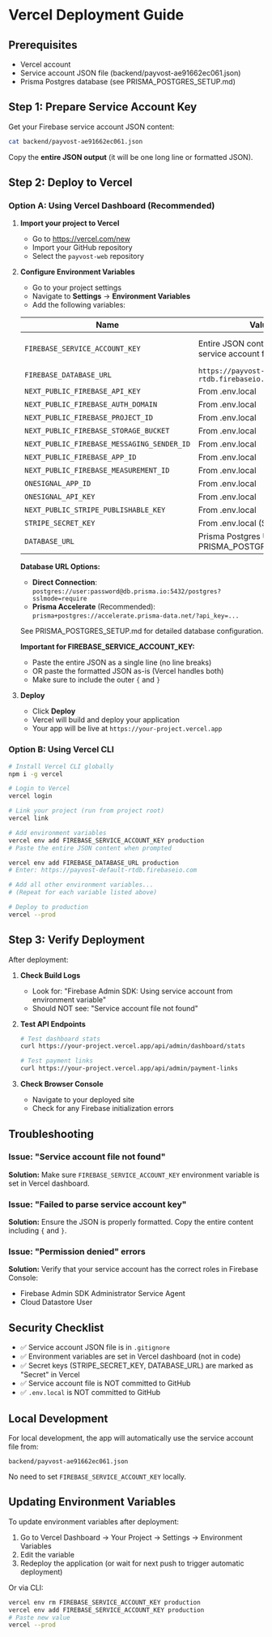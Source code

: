# Vercel Deployment Guide

## Prerequisites
- Vercel account
- Service account JSON file (backend/payvost-ae91662ec061.json)
- Prisma Postgres database (see PRISMA_POSTGRES_SETUP.md)

## Step 1: Prepare Service Account Key

Get your Firebase service account JSON content:

```bash
cat backend/payvost-ae91662ec061.json
```

Copy the **entire JSON output** (it will be one long line or formatted JSON).

## Step 2: Deploy to Vercel

### Option A: Using Vercel Dashboard (Recommended)

1. **Import your project to Vercel**
   - Go to https://vercel.com/new
   - Import your GitHub repository
   - Select the `payvost-web` repository

2. **Configure Environment Variables**
   - Go to your project settings
   - Navigate to **Settings** → **Environment Variables**
   - Add the following variables:

   | Name | Value | Environment |
   |------|-------|-------------|
   | `FIREBASE_SERVICE_ACCOUNT_KEY` | Entire JSON content from service account file | Production, Preview, Development |
   | `FIREBASE_DATABASE_URL` | `https://payvost-default-rtdb.firebaseio.com` | All |
   | `NEXT_PUBLIC_FIREBASE_API_KEY` | From .env.local | All |
   | `NEXT_PUBLIC_FIREBASE_AUTH_DOMAIN` | From .env.local | All |
   | `NEXT_PUBLIC_FIREBASE_PROJECT_ID` | From .env.local | All |
   | `NEXT_PUBLIC_FIREBASE_STORAGE_BUCKET` | From .env.local | All |
   | `NEXT_PUBLIC_FIREBASE_MESSAGING_SENDER_ID` | From .env.local | All |
   | `NEXT_PUBLIC_FIREBASE_APP_ID` | From .env.local | All |
   | `NEXT_PUBLIC_FIREBASE_MEASUREMENT_ID` | From .env.local | All |
   | `ONESIGNAL_APP_ID` | From .env.local | All |
   | `ONESIGNAL_API_KEY` | From .env.local | All |
   | `NEXT_PUBLIC_STRIPE_PUBLISHABLE_KEY` | From .env.local | All |
   | `STRIPE_SECRET_KEY` | From .env.local (Secret) | All |
   | `DATABASE_URL` | Prisma Postgres URL (see PRISMA_POSTGRES_SETUP.md) | All |

   **Database URL Options:**
   - **Direct Connection**: `postgres://user:password@db.prisma.io:5432/postgres?sslmode=require`
   - **Prisma Accelerate** (Recommended): `prisma+postgres://accelerate.prisma-data.net/?api_key=...`
   
   See PRISMA_POSTGRES_SETUP.md for detailed database configuration.

   **Important for FIREBASE_SERVICE_ACCOUNT_KEY:**
   - Paste the entire JSON as a single line (no line breaks)
   - OR paste the formatted JSON as-is (Vercel handles both)
   - Make sure to include the outer `{` and `}`

3. **Deploy**
   - Click **Deploy**
   - Vercel will build and deploy your application
   - Your app will be live at `https://your-project.vercel.app`

### Option B: Using Vercel CLI

```bash
# Install Vercel CLI globally
npm i -g vercel

# Login to Vercel
vercel login

# Link your project (run from project root)
vercel link

# Add environment variables
vercel env add FIREBASE_SERVICE_ACCOUNT_KEY production
# Paste the entire JSON content when prompted

vercel env add FIREBASE_DATABASE_URL production
# Enter: https://payvost-default-rtdb.firebaseio.com

# Add all other environment variables...
# (Repeat for each variable listed above)

# Deploy to production
vercel --prod
```

## Step 3: Verify Deployment

After deployment:

1. **Check Build Logs**
   - Look for: "Firebase Admin SDK: Using service account from environment variable"
   - Should NOT see: "Service account file not found"

2. **Test API Endpoints**
   ```bash
   # Test dashboard stats
   curl https://your-project.vercel.app/api/admin/dashboard/stats
   
   # Test payment links
   curl https://your-project.vercel.app/api/admin/payment-links
   ```

3. **Check Browser Console**
   - Navigate to your deployed site
   - Check for any Firebase initialization errors

## Troubleshooting

### Issue: "Service account file not found"
**Solution:** Make sure `FIREBASE_SERVICE_ACCOUNT_KEY` environment variable is set in Vercel dashboard.

### Issue: "Failed to parse service account key"
**Solution:** Ensure the JSON is properly formatted. Copy the entire content including `{` and `}`.

### Issue: "Permission denied" errors
**Solution:** Verify that your service account has the correct roles in Firebase Console:
- Firebase Admin SDK Administrator Service Agent
- Cloud Datastore User

## Security Checklist

- ✅ Service account JSON file is in `.gitignore`
- ✅ Environment variables are set in Vercel dashboard (not in code)
- ✅ Secret keys (STRIPE_SECRET_KEY, DATABASE_URL) are marked as "Secret" in Vercel
- ✅ Service account file is NOT committed to GitHub
- ✅ `.env.local` is NOT committed to GitHub

## Local Development

For local development, the app will automatically use the service account file from:
```
backend/payvost-ae91662ec061.json
```

No need to set `FIREBASE_SERVICE_ACCOUNT_KEY` locally.

## Updating Environment Variables

To update environment variables after deployment:

1. Go to Vercel Dashboard → Your Project → Settings → Environment Variables
2. Edit the variable
3. Redeploy the application (or wait for next push to trigger automatic deployment)

Or via CLI:
```bash
vercel env rm FIREBASE_SERVICE_ACCOUNT_KEY production
vercel env add FIREBASE_SERVICE_ACCOUNT_KEY production
# Paste new value
vercel --prod
```
